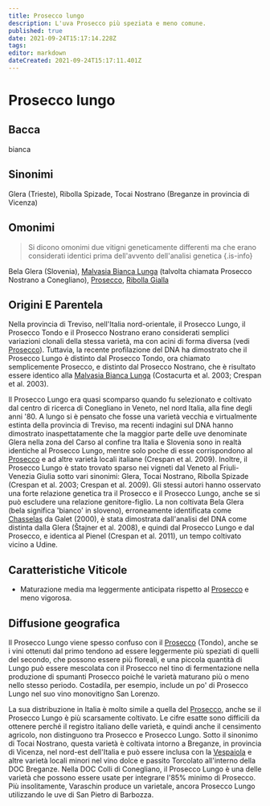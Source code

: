 ```yaml
---
title: Prosecco lungo
description: L'uva Prosecco più speziata e meno comune.
published: true
date: 2021-09-24T15:17:14.228Z
tags: 
editor: markdown
dateCreated: 2021-09-24T15:17:11.401Z
---
```


# Prosecco lungo

## Bacca

bianca

## Sinonimi
Glera (Trieste), Ribolla Spizade, Tocai Nostrano (Breganze in provincia di Vicenza)

## Omonimi
> Si dicono omonimi due vitigni geneticamente differenti ma che erano considerati identici prima dell'avvento dell'analisi genetica
{.is-info}

Bela Glera (Slovenia), [Malvasia Bianca Lunga](/vitigni/Italia/bacca-bianca/malvasia-bianca-lunga) (talvolta chiamata Prosecco Nostrano a Conegliano), [Prosecco](/vitigni/Italia/bacca-bianca/prosecco), [Ribolla Gialla](/vitigni/Italia/bacca-bianca/ribolla-gialla)

## Origini E Parentela

Nella provincia di Treviso, nell'Italia nord-orientale, il Prosecco Lungo, il Prosecco Tondo e il Prosecco Nostrano erano considerati semplici variazioni clonali della stessa varietà, ma con acini di forma diversa (vedi [Prosecco](/vitigni/Italia/bacca-bianca/prosecco)). Tuttavia, la recente profilazione del DNA ha dimostrato che il Prosecco Lungo è distinto dal Prosecco Tondo, ora chiamato semplicemente Prosecco, e distinto dal Prosecco Nostrano, che è risultato essere identico alla [Malvasia Bianca Lunga](/vitigni/Italia/bacca-bianca/malvasia-bianca-lunga) (Costacurta et al. 2003; Crespan et al. 2003).

Il Prosecco Lungo era quasi scomparso quando fu selezionato e coltivato dal centro di ricerca di Conegliano in Veneto, nel nord Italia, alla fine degli anni '80. A lungo si è pensato che fosse una varietà vecchia e virtualmente estinta della provincia di Treviso, ma recenti indagini sul DNA hanno dimostrato inaspettatamente che la maggior parte delle uve denominate Glera nella zona del Carso al confine tra Italia e Slovenia sono in realtà identiche al Prosecco Lungo, mentre solo poche di esse corrispondono al [Prosecco](/vitigni/Italia/bacca-bianca/prosecco) e ad altre varietà locali italiane (Crespan et al. 2009). Inoltre, il Prosecco Lungo è stato trovato sparso nei vigneti dal Veneto al Friuli-Venezia Giulia sotto vari sinonimi: Glera, Tocai Nostrano, Ribolla Spizade (Crespan et al. 2003; Crespan et al. 2009). Gli stessi autori hanno osservato una forte relazione genetica tra il Prosecco e il Prosecco Lungo, anche se si può escludere una relazione genitore-figlio. La non coltivata Bela Glera (bela significa 'bianco' in sloveno), erroneamente identificata come [Chasselas](/vitigni/Francia/bacca-bianca/chasselas) da Galet (2000), è stata dimostrata dall'analisi del DNA come distinta dalla Glera (Štajner et al. 2008), e quindi dal Prosecco Lungo e dal Prosecco, e identica al Pienel (Crespan et al. 2011), un tempo coltivato vicino a Udine.

## Caratteristiche Viticole

- Maturazione media ma leggermente anticipata rispetto al [Prosecco](/vitigni/Italia/bacca-bianca/prosecco) e meno vigorosa.

## Diffusione geografica

Il Prosecco Lungo viene spesso confuso con il [Prosecco](/vitigni/Italia/bacca-bianca/prosecco) (Tondo), anche se i vini ottenuti dal primo tendono ad essere leggermente più speziati di quelli del secondo, che possono essere più floreali, e una piccola quantità di Lungo può essere mescolata con il Prosecco nel tino di fermentazione nella produzione di spumanti Prosecco poiché le varietà maturano più o meno nello stesso periodo. Costadila, per esempio, include un po' di Prosecco Lungo nel suo vino monovitigno San Lorenzo.

La sua distribuzione in Italia è molto simile a quella del [Prosecco](/vitigni/Italia/bacca-bianca/prosecco), anche se il Prosecco Lungo è più scarsamente coltivato. Le cifre esatte sono difficili da ottenere perché il registro italiano delle varietà, e quindi anche il censimento agricolo, non distinguono tra Prosecco e Prosecco Lungo. Sotto il sinonimo di Tocai Nostrano, questa varietà è coltivata intorno a Breganze, in provincia di Vicenza, nel nord-est dell'Italia e può essere inclusa con la [Vespaiola](/vitigni/Italia/bacca-bianca/vespaiola) e altre varietà locali minori nel vino dolce e passito Torcolato all'interno della DOC Breganze. Nella DOC Colli di Conegliano, il Prosecco Lungo è una delle varietà che possono essere usate per integrare l'85% minimo di Prosecco. Più insolitamente, Varaschin produce un varietale, ancora Prosecco Lungo utilizzando le uve di San Pietro di Barbozza.